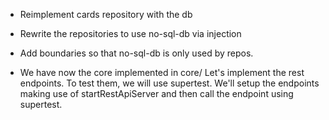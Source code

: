 * Reimplement cards repository with the db 

* Rewrite the repositories to use no-sql-db via injection

* Add boundaries so that no-sql-db is only used by repos.

* We have now the core implemented in core/ 
Let's implement the rest endpoints. To test them, we will use supertest. We'll setup the endpoints making use of startRestApiServer and then call the endpoint using supertest. 